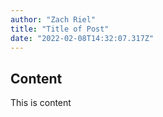 ```yaml
---
author: "Zach Riel"
title: "Title of Post"
date: "2022-02-08T14:32:07.317Z"
---
```


## Content

This is content
